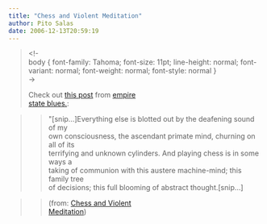```yaml
---
title: "Chess and Violent Meditation"
author: Pito Salas
date: 2006-12-13T20:59:19
---
```



>
> <!-  
>  body { font-family: Tahoma; font-size: 11pt; line-height: normal; font-
> variant: normal; font-weight: normal; font-style: normal }  
>  ->
>
> Check out [this post](<http://get.wis.dm/danielsalas/?p=50>) from [empire  
> state blues.](<http://get.wis.dm/danielsalas>):
>

>> "[snip…]Everything else is blotted out by the deafening sound of my  
>  own consciousness, the ascendant primate mind, churning on all of its  
>  terrifying and unknown cylinders. And playing chess is in some ways a  
>  taking of communion with this austere machine-mind; this family tree  
>  of decisions; this full blooming of abstract thought.[snip…]
>>

>> (from: [Chess and Violent  
>  Meditation](<http://get.wis.dm/danielsalas/?p=50>))


